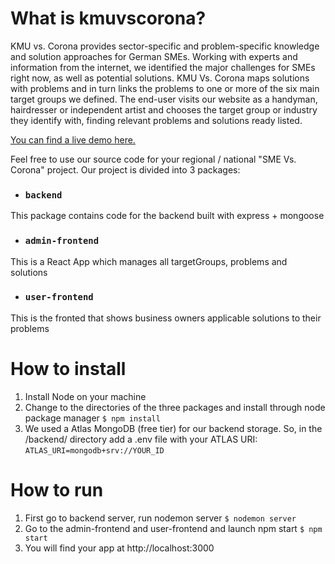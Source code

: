 # What is kmuvscorona?

KMU vs. Corona provides sector-specific and problem-specific knowledge and solution approaches for German SMEs. Working with experts and information from the internet, we identified the major challenges for SMEs right now, as well as potential solutions. KMU Vs. Corona maps solutions with problems and in turn links the problems to one or more of the six main target groups we defined. The end-user visits our website as a handyman, hairdresser or independent artist and chooses the target group or industry they identify with, finding relevant problems and solutions ready listed.
 
[You can find a live demo here.](https://www.kmuvscorona.de/)

Feel free to use our source code for your regional / national "SME Vs. Corona" project. Our project is divided into 3 packages:

* ### `backend`

This package contains code for the backend built with express + mongoose

* ### `admin-frontend`

This is a React App which manages all targetGroups, problems and solutions

* ### `user-frontend`

This is the fronted that shows business owners applicable solutions to their problems

# How to install

1. Install Node on your machine
2. Change to the directories of the three packages and install through node package manager
`$ npm install`
3. We used a Atlas MongoDB (free tier) for our backend storage. So, in the /backend/ directory add a .env file with your ATLAS URI:
`ATLAS_URI=mongodb+srv://YOUR_ID` 

# How to run

1. First go to backend server, run nodemon server
`$ nodemon server`
2. Go to the admin-frontend and user-frontend and launch npm start
`$ npm start`
3. You will find your app at http://localhost:3000
